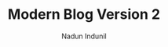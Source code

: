 ---
title: Modern Blog Version 2
github: https://github.com/Open-SL/Jekyll-Modern-Blog
demo: https://open-sl.github.io/Jekyll-Modern-Blog/
author: Nadun Indunil
ssg:
  - Jekyll
cms:
  - No Cms
---